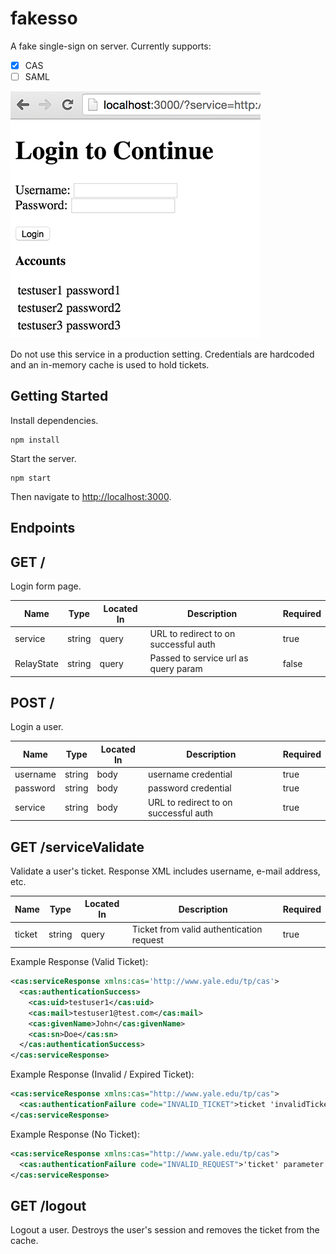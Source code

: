 fakesso
=======

A fake single-sign on server. Currently supports:

- [X] CAS
- [ ] SAML

![Screenshot](https://raw.githubusercontent.com/petermikitsh/fakesso/master/login_screen.png)

Do not use this service in a production setting. Credentials are hardcoded and an in-memory cache is used to hold tickets.

Getting Started
---------------

Install dependencies.

```
npm install
```

Start the server.

```
npm start
```

Then navigate to [http://localhost:3000](http://localhost:3000).


Endpoints
---------

## GET /

Login form page.

| Name       | Type   | Located In | Description                           | Required |
|------------|--------|------------|---------------------------------------|----------|
| service    | string | query      | URL to redirect to on successful auth | true     |
| RelayState | string | query      | Passed to service url as query param  | false    |

## POST /

Login a user.

| Name     | Type   | Located In | Description                           | Required |
|----------|--------|------------|---------------------------------------|----------|
| username | string | body       | username credential                   | true     |
| password | string | body       | password credential                   | true     |
| service  | string | body       | URL to redirect to on successful auth | true     |

## GET /serviceValidate

Validate a user's ticket. Response XML includes username, e-mail address, etc.

| Name     | Type   | Located In | Description                              | Required |
|----------|--------|------------|------------------------------------------|----------|
| ticket   | string | query      | Ticket from valid authentication request | true     |

Example Response (Valid Ticket):

```xml
<cas:serviceResponse xmlns:cas='http://www.yale.edu/tp/cas'>
  <cas:authenticationSuccess>
    <cas:uid>testuser1</cas:uid>
    <cas:mail>testuser1@test.com</cas:mail>
    <cas:givenName>John</cas:givenName>
    <cas:sn>Doe</cas:sn>
  </cas:authenticationSuccess>
</cas:serviceResponse>
```

Example Response (Invalid / Expired Ticket):

```xml
<cas:serviceResponse xmlns:cas="http://www.yale.edu/tp/cas">
  <cas:authenticationFailure code="INVALID_TICKET">ticket 'invalidTicket' not recognized</cas:authenticationFailure>
</cas:serviceResponse>
```

Example Response (No Ticket):

```xml
<cas:serviceResponse xmlns:cas="http://www.yale.edu/tp/cas">
  <cas:authenticationFailure code="INVALID_REQUEST">'ticket' parameter required</cas:authenticationFailure>
</cas:serviceResponse>
```

## GET /logout

Logout a user. Destroys the user's session and removes the ticket from the cache.

